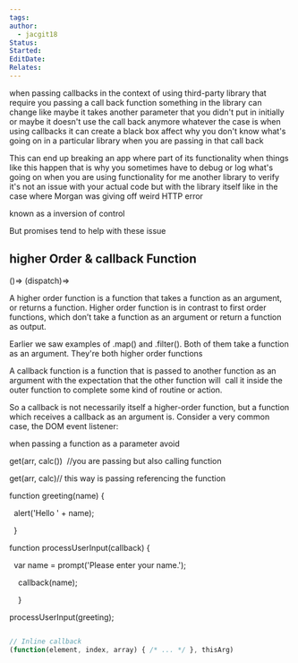 ```yaml
---
tags: 
author:
  - jacgit18
Status: 
Started: 
EditDate: 
Relates:
---
```

  
when passing callbacks in the context of using third-party library that require you passing a call back function something in the library can change like maybe it takes another parameter that you didn't put in initially or maybe it doesn't use the call back anymore whatever the case is when using callbacks it can create a black box affect why you don't know what's going on in a particular library when you are passing in that call back  
  
This can end up breaking an app where part of its functionality when things like this happen that is why you sometimes have to debug or log what's going on when you are using functionality for me another library to verify it's not an issue with your actual code but with the library itself like in the case where Morgan was giving off weird HTTP error  
  
known as a inversion of control  
  
  
But promises tend to help with these issue

## higher Order & callback Function 

()=> (dispatch)=> 

A higher order function is a function that takes a function as an argument, or returns a function. Higher order function is in contrast to first order functions, which don’t take a function as an argument or return a function as output. 

Earlier we saw examples of .map() and .filter(). Both of them take a function as an argument. They're both higher order functions 

A callback function is a function that is passed to another function as an argument with the expectation that the other function will  call it inside the outer function to complete some kind of routine or action. 

So a callback is not necessarily itself a higher-order function, but a function which receives a callback as an argument is. Consider a very common case, the DOM event listener: 

when passing a function as a parameter avoid  

get(arr, calc())  //you are passing but also calling function 

get(arr, calc)// this way is passing referencing the function 

function greeting(name) { 

  alert('Hello ' + name); 

  } 

function processUserInput(callback) { 

  var name = prompt('Please enter your name.'); 

    callback(name); 

    } 

processUserInput(greeting);




```javascript

// Inline callback 
(function(element, index, array) { /* ... */ }, thisArg)  

```